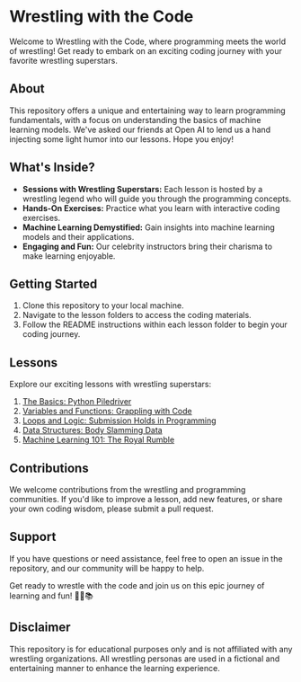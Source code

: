 # Wrestling with the Code

Welcome to Wrestling with the Code, where programming meets the world of wrestling! Get ready to embark on an exciting coding journey with your favorite wrestling superstars. 

## About

This repository offers a unique and entertaining way to learn programming fundamentals, with a focus on understanding the basics of machine learning models. We've asked our friends at Open AI to lend us a hand injecting some light humor into our lessons. Hope you enjoy! 

## What's Inside?

- **Sessions with Wrestling Superstars:** Each lesson is hosted by a wrestling legend who will guide you through the programming concepts.
- **Hands-On Exercises:** Practice what you learn with interactive coding exercises.
- **Machine Learning Demystified:** Gain insights into machine learning models and their applications.
- **Engaging and Fun:** Our celebrity instructors bring their charisma to make learning enjoyable.

## Getting Started

1. Clone this repository to your local machine.
2. Navigate to the lesson folders to access the coding materials.
3. Follow the README instructions within each lesson folder to begin your coding journey.

## Lessons

Explore our exciting lessons with wrestling superstars:

1. [The Basics: Python Piledriver](lesson1/)
2. [Variables and Functions: Grappling with Code](lesson2/)
3. [Loops and Logic: Submission Holds in Programming](lesson3/)
4. [Data Structures: Body Slamming Data](lesson4/)
5. [Machine Learning 101: The Royal Rumble](lesson5/)

## Contributions

We welcome contributions from the wrestling and programming communities. If you'd like to improve a lesson, add new features, or share your own coding wisdom, please submit a pull request.

## Support

If you have questions or need assistance, feel free to open an issue in the repository, and our community will be happy to help.

Get ready to wrestle with the code and join us on this epic journey of learning and fun! 💪🤖📚

## Disclaimer

This repository is for educational purposes only and is not affiliated with any wrestling organizations. All wrestling personas are used in a fictional and entertaining manner to enhance the learning experience.
